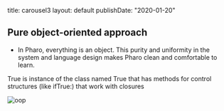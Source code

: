 title: carousel3layout: defaultpublishDate: "2020-01-20"<div class="featureRow odd"><div class="featureColumn"><h2 class="code-line"><a id="Pure_objectoriented_approach_21"></a>Pure object-oriented approach</h2><ul><li>In Pharo, everything is an object. This purity and uniformity in the system and language design makes Pharo clean and comfortable to learn.</li></ul><p class="pictureDescription">True is instance of the class named True that has methods for control structures (like ifTrue:) that work with closures</p></div><div class="pictureColumn"><img src="https://files.pharo.org/web-images/carousel/oop.gif" alt="oop"></div></div>